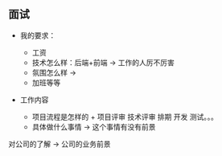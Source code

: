 ## 面试

- 我的要求：

  - 工资
  - 技术怎么样：后端+前端 -> 工作的人厉不厉害
  - 氛围怎么样 ->
  - 加班等等

- 工作内容
  - 项目流程是怎样的 + 项目评审 技术评审 排期 开发 测试。。。
  - 具体做什么事情 -> 这个事情有没有前景

对公司的了解 -> 公司的业务前景
